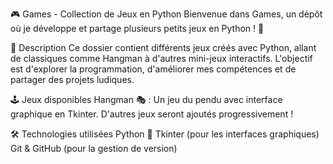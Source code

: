 🎮 Games - Collection de Jeux en Python
Bienvenue dans Games, un dépôt où je développe et partage plusieurs petits jeux en Python ! 🚀

📌 Description
Ce dossier contient différents jeux créés avec Python, allant de classiques comme Hangman à d'autres mini-jeux interactifs. L'objectif est d'explorer la programmation, d'améliorer mes compétences et de partager des projets ludiques.

🕹️ Jeux disponibles
Hangman 🎭 : Un jeu du pendu avec interface graphique en Tkinter.
D'autres jeux seront ajoutés progressivement !

🛠️ Technologies utilisées
Python 🐍
Tkinter (pour les interfaces graphiques)
Git & GitHub (pour la gestion de version)
